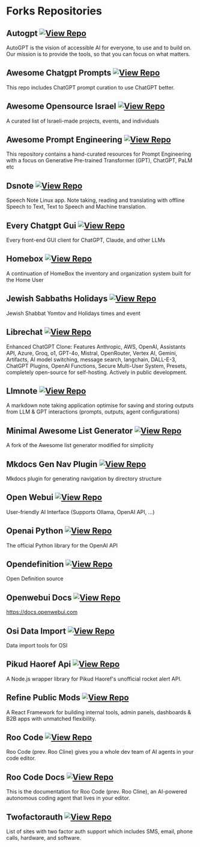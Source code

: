 # Forks Repositories

## Autogpt [![View Repo](https://img.shields.io/badge/view-repo-green)](https://github.com/danielrosehill/AutoGPT)
AutoGPT is the vision of accessible AI for everyone, to use and to build on. Our mission is to provide the tools, so that you can focus on what matters.

## Awesome Chatgpt Prompts [![View Repo](https://img.shields.io/badge/view-repo-green)](https://github.com/danielrosehill/awesome-chatgpt-prompts)
This repo includes ChatGPT prompt curation to use ChatGPT better.

## Awesome Opensource Israel [![View Repo](https://img.shields.io/badge/view-repo-green)](https://github.com/danielrosehill/awesome-opensource-israel)
A curated list of Israeli-made projects, events, and individuals

## Awesome Prompt Engineering [![View Repo](https://img.shields.io/badge/view-repo-green)](https://github.com/danielrosehill/Awesome-Prompt-Engineering)
This repository contains a hand-curated resources for Prompt Engineering with a focus on Generative Pre-trained Transformer (GPT), ChatGPT, PaLM etc 

## Dsnote [![View Repo](https://img.shields.io/badge/view-repo-green)](https://github.com/danielrosehill/dsnote)
Speech Note Linux app. Note taking, reading and translating with offline Speech to Text, Text to Speech and Machine translation.

## Every Chatgpt Gui [![View Repo](https://img.shields.io/badge/view-repo-green)](https://github.com/danielrosehill/every-chatgpt-gui)
Every front-end GUI client for ChatGPT, Claude, and other LLMs

## Homebox [![View Repo](https://img.shields.io/badge/view-repo-green)](https://github.com/danielrosehill/homebox)
A continuation of HomeBox the inventory and organization system built for the Home User

## Jewish Sabbaths Holidays [![View Repo](https://img.shields.io/badge/view-repo-green)](https://github.com/danielrosehill/Jewish-Sabbaths-Holidays)
Jewish Shabbat Yomtov and Holidays times and event

## Librechat [![View Repo](https://img.shields.io/badge/view-repo-green)](https://github.com/danielrosehill/LibreChat)
Enhanced ChatGPT Clone: Features Anthropic, AWS, OpenAI, Assistants API, Azure, Groq, o1, GPT-4o, Mistral, OpenRouter, Vertex AI, Gemini, Artifacts, AI model switching, message search, langchain, DALL-E-3, ChatGPT Plugins, OpenAI Functions, Secure Multi-User System, Presets, completely open-source for self-hosting. Actively in public development.

## Llmnote [![View Repo](https://img.shields.io/badge/view-repo-green)](https://github.com/danielrosehill/llmnote)
A markdown note taking application optimise for saving and storing outputs from LLM & GPT interactions (prompts, outputs, agent configurations)

## Minimal Awesome List Generator [![View Repo](https://img.shields.io/badge/view-repo-green)](https://github.com/danielrosehill/minimal-awesome-list-generator)
A fork of the Awesome list generator modified for simplicity

## Mkdocs Gen Nav Plugin [![View Repo](https://img.shields.io/badge/view-repo-green)](https://github.com/danielrosehill/mkdocs-gen-nav-plugin)
Mkdocs plugin for generating navigation by directory structure

## Open Webui [![View Repo](https://img.shields.io/badge/view-repo-green)](https://github.com/danielrosehill/open-webui)
User-friendly AI Interface (Supports Ollama, OpenAI API, ...)

## Openai Python [![View Repo](https://img.shields.io/badge/view-repo-green)](https://github.com/danielrosehill/openai-python)
The official Python library for the OpenAI API

## Opendefinition [![View Repo](https://img.shields.io/badge/view-repo-green)](https://github.com/danielrosehill/opendefinition)
Open Definition source

## Openwebui Docs [![View Repo](https://img.shields.io/badge/view-repo-green)](https://github.com/danielrosehill/openwebui-docs)
https://docs.openwebui.com

## Osi Data Import [![View Repo](https://img.shields.io/badge/view-repo-green)](https://github.com/danielrosehill/osi-data-import)
Data import tools for OSI

## Pikud Haoref Api [![View Repo](https://img.shields.io/badge/view-repo-green)](https://github.com/danielrosehill/pikud-haoref-api)
A Node.js wrapper library for Pikud Haoref's unofficial rocket alert API.

## Refine Public Mods [![View Repo](https://img.shields.io/badge/view-repo-green)](https://github.com/danielrosehill/refine-public-mods)
A React Framework for building  internal tools, admin panels, dashboards & B2B apps with unmatched flexibility.

## Roo Code [![View Repo](https://img.shields.io/badge/view-repo-green)](https://github.com/danielrosehill/Roo-Code)
Roo Code (prev. Roo Cline) gives you a whole dev team of AI agents in your code editor.

## Roo Code Docs [![View Repo](https://img.shields.io/badge/view-repo-green)](https://github.com/danielrosehill/Roo-Code-Docs)
This is the documentation for Roo Code (prev. Roo Cline), an AI-powered autonomous coding agent that lives in your editor.

## Twofactorauth [![View Repo](https://img.shields.io/badge/view-repo-green)](https://github.com/danielrosehill/twofactorauth)
List of sites with two factor auth support which includes SMS, email, phone calls, hardware, and software.


